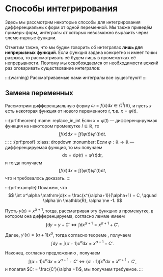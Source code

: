 # Способы интегрирования

Здесь мы рассмотрим некоторые способы для интегрирования дифференциальных форм от одной переменной. Мы также приведём примеры форм, интегралы от которых невозможно выразить через элементарные функции.

Отметим также, что мы будем говорить об интегралах **лишь для непрерывных функций**. Если функция задана конкретно и имеет точки разрыва, то рассматривать её будем лишь в промежутках её непрерывности. Поэтому мы освобождаемся от необходимости всякий раз оговаривать существование интегралов: 

:::{warning}
Рассматриваемые нами интегралы все существуют!
:::

## Замена переменных

Рассмотрим дифференциальную форму $\omega  = f(x) \mathrm{d}x \in \Omega^1(\mathbb{R})$, и пусть $x$ есть некоторая функция от нового переменного $t$, **т.е.** $x = \varphi(t)$.

:::{prf:theorem}
:name: replace_in_int
Если $x = \varphi(t)$ — дифференцируемая функция на некотором промежутке $I \subseteq \mathbb{R}$, то
$$
\int f(x) \mathrm{d}x = \int f(\varphi(t)) \varphi'(t) \mathrm{d}t.
$$
:::
:::{prf:proof}
:class: dropdown
:nonumber:
Если $\varphi:\mathbb{R} \to \mathbb{R}$ — дифференцируемая функция, то мы получаем
$$
\mathrm{d} x = \mathrm{d} \varphi(t) = \varphi'(t)\mathrm{d}t,
$$
и тогда получаем
$$
\int f(x) \mathrm{d}x = \int f(\varphi(t)) \varphi'(t) \mathrm{d}t,
$$
что и требовалось доказать.
:::

:::{prf:example}
Покажем, что 
$$
\int x^\alpha \mathrm{d}x = \frac{x^{\alpha+1}}{\alpha+1} + C, \qquad \alpha \in \mathbb{R}, \alpha \ne -1.
$$

Пусть $y(x) = x^{\alpha+1}$, тогда, рассматривая эту функцию в промежутке, в котором она дифференцируема, согласно лемме [](#intdF=F) имеем
$$
\int \mathrm{d}y = y+ C' \Longleftrightarrow \int \mathrm{d} x^{\alpha +1} = x^{\alpha +1} + C'.
$$

Далее, $y'(x) = (\alpha +1) x^\alpha$, тогда согласно теореме [](#replace_in_int), получаем
$$
\int \mathrm{d}y = \int (\alpha +1) x^{\alpha} \mathrm{d}x =  x^{\alpha +1} + C'.
$$

Наконец, согласно предложению [](#linearity_of_int), получаем
$$
\int (\alpha +1) x^{\alpha} \mathrm{d}x =  x^{\alpha +1} + C' \Longleftrightarrow (\alpha +1) \int x^\alpha \mathrm{d}x = x^{\alpha +1} + C',
$$
и полагая $C: = \frac{C'}{\alpha +1}$, мы получаем требуемое.
:::